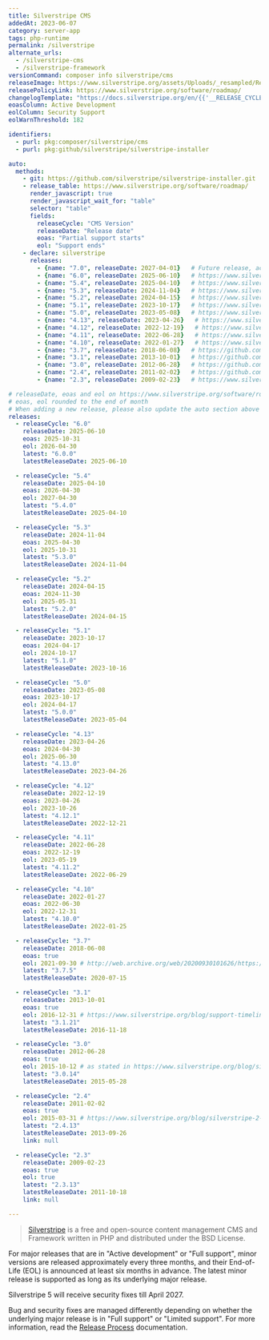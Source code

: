 ```yaml
---
title: Silverstripe CMS
addedAt: 2023-06-07
category: server-app
tags: php-runtime
permalink: /silverstripe
alternate_urls:
  - /silverstripe-cms
  - /silverstripe-framework
versionCommand: composer info silverstripe/cms
releaseImage: https://www.silverstripe.org/assets/Uploads/_resampled/ResizedImageWzYwMCw0ODdd/CMS-5.1-Support-Timeline-with-provisional-release-date.png
releasePolicyLink: https://www.silverstripe.org/software/roadmap/
changelogTemplate: "https://docs.silverstripe.org/en/{{'__RELEASE_CYCLE__'|split:'.'|first}}/changelogs/__RELEASE_CYCLE__.0/"
eoasColumn: Active Development
eolColumn: Security Support
eolWarnThreshold: 182

identifiers:
  - purl: pkg:composer/silverstripe/cms
  - purl: pkg:github/silverstripe/silverstripe-installer

auto:
  methods:
    - git: https://github.com/silverstripe/silverstripe-installer.git
    - release_table: https://www.silverstripe.org/software/roadmap/
      render_javascript: true
      render_javascript_wait_for: "table"
      selector: "table"
      fields:
        releaseCycle: "CMS Version"
        releaseDate: "Release date"
        eoas: "Partial support starts"
        eol: "Support ends"
    - declare: silverstripe
      releases:
        - {name: "7.0", releaseDate: 2027-04-01}   # Future release, according to https://www.silverstripe.org/software/roadmap/
        - {name: "6.0", releaseDate: 2025-06-10}   # https://www.silverstripe.org/blog/silverstripe-cms-6-0/
        - {name: "5.4", releaseDate: 2025-04-10}   # https://www.silverstripe.org/blog/announcing-silverstripe-cms-5-4/
        - {name: "5.3", releaseDate: 2024-11-04}   # https://www.silverstripe.org/blog/announcing-silverstripe-cms-5-3/
        - {name: "5.2", releaseDate: 2024-04-15}   # https://www.silverstripe.org/blog/cms-5-2/
        - {name: "5.1", releaseDate: 2023-10-17}   # https://www.silverstripe.org/blog/announcing-silverstripe-cms-5-1/
        - {name: "5.0", releaseDate: 2023-05-08}   # https://www.silverstripe.org/blog/announcing-silverstripe-cms-5/
        - {name: "4.13", releaseDate: 2023-04-26}   # https://www.silverstripe.org/blog/cms-4-13/
        - {name: "4.12", releaseDate: 2022-12-19}   # https://www.silverstripe.org/blog/announcing-silverstripe-cms-4-12-with-improved-gridfield-ux/
        - {name: "4.11", releaseDate: 2022-06-28}   # https://www.silverstripe.org/blog/cms-4-11/
        - {name: "4.10", releaseDate: 2022-01-27}   # https://www.silverstripe.org/blog/cms-4-10-is-here-with-official-support-for-php-8-0/
        - {name: "3.7", releaseDate: 2018-06-08}   # https://github.com/silverstripe/silverstripe-framework/releases/tag/3.7.0
        - {name: "3.1", releaseDate: 2013-10-01}   # https://github.com/silverstripe/silverstripe-framework/releases/tag/3.1.0
        - {name: "3.0", releaseDate: 2012-06-28}   # https://github.com/silverstripe/silverstripe-framework/releases/tag/3.0.0
        - {name: "2.4", releaseDate: 2011-02-02}   # https://github.com/silverstripe/silverstripe-framework/releases/tag/2.4.0
        - {name: "2.3", releaseDate: 2009-02-23}   # https://www.silverstripe.org/blog/silverstripe-2-3-0-released-1000s-of-improvements/

# releaseDate, eoas and eol on https://www.silverstripe.org/software/roadmap/
# eoas, eol rounded to the end of month
# When adding a new release, please also update the auto section above with the exact release date.
releases:
  - releaseCycle: "6.0"
    releaseDate: 2025-06-10
    eoas: 2025-10-31
    eol: 2026-04-30
    latest: "6.0.0"
    latestReleaseDate: 2025-06-10

  - releaseCycle: "5.4"
    releaseDate: 2025-04-10
    eoas: 2026-04-30
    eol: 2027-04-30
    latest: "5.4.0"
    latestReleaseDate: 2025-04-10

  - releaseCycle: "5.3"
    releaseDate: 2024-11-04
    eoas: 2025-04-30
    eol: 2025-10-31
    latest: "5.3.0"
    latestReleaseDate: 2024-11-04

  - releaseCycle: "5.2"
    releaseDate: 2024-04-15
    eoas: 2024-11-30
    eol: 2025-05-31
    latest: "5.2.0"
    latestReleaseDate: 2024-04-15

  - releaseCycle: "5.1"
    releaseDate: 2023-10-17
    eoas: 2024-04-17
    eol: 2024-10-17
    latest: "5.1.0"
    latestReleaseDate: 2023-10-16

  - releaseCycle: "5.0"
    releaseDate: 2023-05-08
    eoas: 2023-10-17
    eol: 2024-04-17
    latest: "5.0.0"
    latestReleaseDate: 2023-05-04

  - releaseCycle: "4.13"
    releaseDate: 2023-04-26
    eoas: 2024-04-30
    eol: 2025-06-30
    latest: "4.13.0"
    latestReleaseDate: 2023-04-26

  - releaseCycle: "4.12"
    releaseDate: 2022-12-19
    eoas: 2023-04-26
    eol: 2023-10-26
    latest: "4.12.1"
    latestReleaseDate: 2022-12-21

  - releaseCycle: "4.11"
    releaseDate: 2022-06-28
    eoas: 2022-12-19
    eol: 2023-05-19
    latest: "4.11.2"
    latestReleaseDate: 2022-06-29

  - releaseCycle: "4.10"
    releaseDate: 2022-01-27
    eoas: 2022-06-30
    eol: 2022-12-31
    latest: "4.10.0"
    latestReleaseDate: 2022-01-25

  - releaseCycle: "3.7"
    releaseDate: 2018-06-08
    eoas: true
    eol: 2021-09-30 # http://web.archive.org/web/20200930101626/https://www.silverstripe.org/software/roadmap/
    latest: "3.7.5"
    latestReleaseDate: 2020-07-15

  - releaseCycle: "3.1"
    releaseDate: 2013-10-01
    eoas: true
    eol: 2016-12-31 # https://www.silverstripe.org/blog/support-timeline-update-where-are-we-heading/
    latest: "3.1.21"
    latestReleaseDate: 2016-11-18

  - releaseCycle: "3.0"
    releaseDate: 2012-06-28
    eoas: true
    eol: 2015-10-12 # as stated in https://www.silverstripe.org/blog/silverstripe-2-4-end-of-life-announcement/, the release policy was at the time that support lasts for 2 minor versions
    latest: "3.0.14"
    latestReleaseDate: 2015-05-28

  - releaseCycle: "2.4"
    releaseDate: 2011-02-02
    eoas: true
    eol: 2015-03-31 # https://www.silverstripe.org/blog/silverstripe-2-4-end-of-life-announcement/
    latest: "2.4.13"
    latestReleaseDate: 2013-09-26
    link: null

  - releaseCycle: "2.3"
    releaseDate: 2009-02-23
    eoas: true
    eol: true
    latest: "2.3.13"
    latestReleaseDate: 2011-10-18
    link: null

---
```


> [Silverstripe](https://www.silverstripe.org/) is a free and open-source content management CMS
> and Framework written in PHP and distributed under the BSD License.

For major releases that are in "Active development" or "Full support", minor versions are released
approximately every three months, and their End-of-Life (EOL) is announced at least six months in
advance. The latest minor release is supported as long as its underlying major release.

Silverstripe 5 will receive security fixes till April 2027.

Bug and security fixes are managed differently depending on whether the underlying major release is
in "Full support" or "Limited support". For more information, read the
[Release Process](https://docs.silverstripe.org/en/5/contributing/release_process/) documentation.
